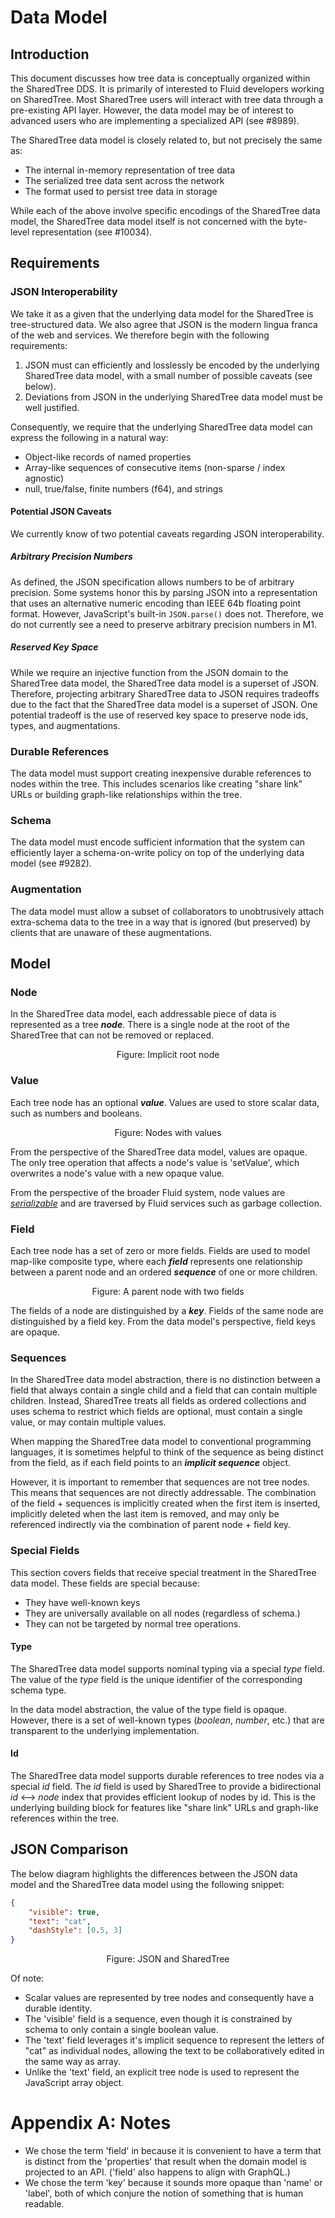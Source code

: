 # Data Model

## Introduction

This document discusses how tree data is conceptually organized within the SharedTree DDS.
It is primarily of interested to Fluid developers working on SharedTree.
Most SharedTree users will interact with tree data through a pre-existing API layer.
However, the data model may be of interest to advanced users who are implementing a specialized API (see #8989).

The SharedTree data model is closely related to, but not precisely the same as:

- The internal in-memory representation of tree data
- The serialized tree data sent across the network
- The format used to persist tree data in storage

While each of the above involve specific encodings of the SharedTree data model, the SharedTree data model itself is not concerned with the byte-level representation (see #10034).

## Requirements

### JSON Interoperability

We take it as a given that the underlying data model for the SharedTree is tree-structured data.
We also agree that JSON is the modern lingua franca of the web and services.
We therefore begin with the following requirements:

1. JSON must can efficiently and losslessly be encoded by the underlying SharedTree data model, with a small number of possible caveats (see below).
3. Deviations from JSON in the underlying SharedTree data model must be well justified.

Consequently, we require that the underlying SharedTree data model can express the following in a natural way:

- Object-like records of named properties
- Array-like sequences of consecutive items (non-sparse / index agnostic)
- null, true/false, finite numbers (f64), and strings

#### Potential JSON Caveats
We currently know of two potential caveats regarding JSON interoperability.

##### Arbitrary Precision Numbers
As defined, the JSON specification allows numbers to be of arbitrary precision.
Some systems honor this by parsing JSON into a representation that uses an alternative numeric encoding than IEEE 64b floating point format.
However, JavaScript's built-in `JSON.parse()` does not.
Therefore, we do not currently see a need to preserve arbitrary precision numbers in M1.

##### Reserved Key Space
While we require an injective function from the JSON domain to the SharedTree data model, the SharedTree data model is a superset of JSON.
Therefore, projecting arbitrary SharedTree data to JSON requires tradeoffs due to the fact that the SharedTree data model is a superset of JSON.
One potential tradeoff is the use of reserved key space to preserve node ids, types, and augmentations.

### Durable References

The data model must support creating inexpensive durable references to nodes within the tree.
This includes scenarios like creating "share link" URLs or building graph-like relationships within the tree.

### Schema

The data model must encode sufficient information that the system can efficiently layer a schema-on-write policy on top of the underlying data model (see #9282).

### Augmentation

The data model must allow a subset of collaborators to unobtrusively attach extra-schema data to the tree in a way that is ignored (but preserved) by clients that are unaware of these augmentations.

## Model

### Node

In the SharedTree data model, each addressable piece of data is represented as a tree ***node***.
There is a single node at the root of the SharedTree that can not be removed or replaced.

<figure align="center">
  <img src="./assets/root.drawio.svg" alt=""/>
  <figcaption>Figure: Implicit root node</figcaption>
</figure>

### Value

Each tree node has an optional ***value***.
Values are used to store scalar data, such as numbers and booleans.

<figure align="center">
  <img src="./assets/scalar-nodes.drawio.svg" alt=""/>
  <figcaption>Figure: Nodes with values</figcaption>
</figure>

From the perspective of the SharedTree data model, values are opaque.
The only tree operation that affects a node's value is 'setValue', which overwrites a node's value with a new opaque value.

From the perspective of the broader Fluid system, node values are [*serializable*](https://github.com/microsoft/FluidFramework/blob/main/packages/runtime/datastore-definitions/src/serializable.ts)
and are traversed by Fluid services such as garbage collection.

### Field

Each tree node has a set of zero or more fields.
Fields are used to model map-like composite type, where each  ***field*** represents one relationship between a parent node and an ordered ***sequence*** of one or more children.

<figure align="center">
  <img src="./assets/children.drawio.svg" alt=""/>
  <figcaption>Figure: A parent node with two fields</figcaption>
</figure>

The fields of a node are distinguished by a ***key***.
Fields of the same node are distinguished by a field key.
From the data model's perspective, field keys are opaque.

### Sequences

In the SharedTree data model abstraction, there is no distinction between a field that always contain a single child and a field that can contain multiple children.
Instead, SharedTree treats all fields as ordered collections and uses schema to restrict which fields are optional, must contain a single value, or may contain multiple values.

When mapping the SharedTree data model to conventional programming languages, it is sometimes helpful to think of the sequence as being distinct from the field, as if each field points to an ***implicit sequence*** object.

However, it is important to remember that sequences are not tree nodes.
This means that sequences are not directly addressable.
The combination of the field + sequences is implicitly created when the first item is inserted, implicitly deleted when the last item is removed, and may only be referenced indirectly via the combination of parent node + field key.

### Special Fields

This section covers fields that receive special treatment in the SharedTree data model.
These fields are special because:

- They have well-known keys
- They are universally available on all nodes (regardless of schema.)
- They can not be targeted by normal tree operations.

#### Type

The SharedTree data model supports nominal typing via a special *type* field.
The value of the *type* field is the unique identifier of the corresponding schema type.

In the data model abstraction, the value of the type field is opaque.
However, there is a set of well-known types (*boolean*, *number*, etc.) that are transparent to the underlying implementation.

#### Id

The SharedTree data model supports durable references to tree nodes via a special *id* field.
The *id* field is used by SharedTree to provide a bidirectional *id* ⟷ *node* index that provides efficient lookup of nodes by id.
This is the underlying building block for features like "share link" URLs and graph-like references within the tree.

## JSON Comparison

The below diagram highlights the differences between the JSON data model and the SharedTree data model using the following snippet:

```json
{
    "visible": true,
    "text": "cat",
    "dashStyle": [0.5, 3]
}
```

<figure align="center">
  <img src="./assets/data-model.drawio.svg" alt=""/>
  <figcaption>Figure: JSON and SharedTree</figcaption>
</figure>

Of note:

- Scalar values are represented by tree nodes and consequently have a durable identity.
- The 'visible' field is a sequence, even though it is constrained by schema to only contain a single boolean value.
- The 'text' field leverages it's implicit sequence to represent the letters of "cat" as individual nodes, allowing the text to be collaboratively edited in the same way as array.
- Unlike the 'text' field, an explicit tree node is used to represent the JavaScript array object.

# Appendix A: Notes

- We chose the term 'field' in because it is convenient to have a term that is distinct from the 'properties' that result when the domain model is projected to an API.
('field' also happens to align with GraphQL.)
- We chose the term 'key' because it sounds more opaque than 'name' or 'label', both of which conjure the notion of something that is human readable.

